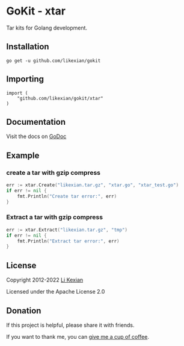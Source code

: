 # GoKit - xtar

Tar kits for Golang development.

## Installation

    go get -u github.com/likexian/gokit

## Importing

    import (
        "github.com/likexian/gokit/xtar"
    )

## Documentation

Visit the docs on [GoDoc](https://godoc.org/github.com/likexian/gokit/xtar)

## Example

### create a tar with gzip compress

```go
err := xtar.Create("likexian.tar.gz", "xtar.go", "xtar_test.go")
if err != nil {
    fmt.Println("Create tar error:", err)
}
```

### Extract a tar with gzip compress

```go
err := xtar.Extract("likexian.tar.gz", "tmp")
if err != nil {
    fmt.Println("Extract tar error:", err)
}
```

## License

Copyright 2012-2022 [Li Kexian](https://www.likexian.com/)

Licensed under the Apache License 2.0

## Donation

If this project is helpful, please share it with friends.

If you want to thank me, you can [give me a cup of coffee](https://www.likexian.com/donate/).
